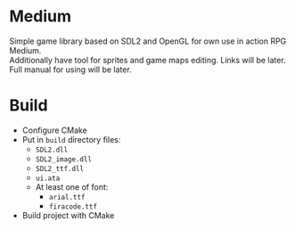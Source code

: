 # Medium
Simple game library based on SDL2 and OpenGL for own use in action RPG Medium.\
Additionally have tool for sprites and game maps editing. Links will be later.\
Full manual for using will be later.

# Build
- Configure CMake
- Put in ```build``` directory files:
    - ```SDL2.dll```
    - ```SDL2_image.dll```
    - ```SDL2_ttf.dll```
    - ```ui.ata```
    - At least one of font:
        - ```arial.ttf```
        - ```firacode.ttf```
- Build project with CMake
